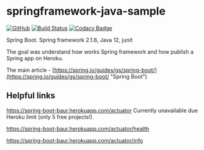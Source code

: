 # springframework-java-sample

[![GitHub](https://img.shields.io/github/license/mashape/apistatus.svg)](https://github.com/BurhanH/springframework-java-sample/blob/master/LICENSE)
[![Build Status](https://travis-ci.org/BurhanH/springframework-java-sample.svg?branch=master)](https://travis-ci.org/BurhanH/springframework-java-sample)
[![Codacy Badge](https://api.codacy.com/project/badge/Grade/6ff2de14884f43d59d1870e69eb4b66e)](https://www.codacy.com/app/BurhanH/springframework-java-sample?utm_source=github.com&amp;utm_medium=referral&amp;utm_content=BurhanH/springframework-java-sample&amp;utm_campaign=Badge_Grade)

Spring Boot. Spring framework 2.1.6, Java 12, junit

The goal was understand how works Spring framework and how publish a Spring app on Heroku.

The main article - [https://spring.io/guides/gs/spring-boot/](https://spring.io/guides/gs/spring-boot/ "Spring Boot")

## Helpful links

https://spring-boot-baur.herokuapp.com/actuator  Currently unavailable due Heroku limit (only 5 free projects!).

https://spring-boot-baur.herokuapp.com/actuator/health

https://spring-boot-baur.herokuapp.com/actuator/info
